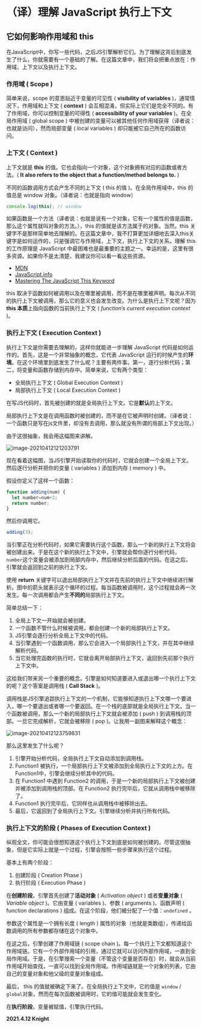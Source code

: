 # （译）理解 JavaScript 执行上下文

## 它如何影响作用域和 this

在JavaScript中，你写一些代码，之后JS引擎解析它们。为了理解这背后到底发生了什么，你就需要有一个基础的了解。在这篇文章中，我们将会把重点放在：作用域、上下文以及执行上下文。

### 作用域 ( Scope )

简单来说，scope 的意思贴近于变量的可见性 ( **visibility of variables** )，通常情况下，作用域和上下文 ( **context** ) 会互相混淆，但实际上它们是完全不同的。有了作用域，你可以控制变量的可得性 ( **accessibility of your variables** )。在全局作用域 ( global scope ) 中被创建的变量可以被其他任何作用域获得（译者说：也就是访问），然而局部变量 ( local variables ) 却只能被它自己所在的函数访问。

### 上下文 ( Context )

上下文就是 **this** 的值。它也会指向一个对象，这个对象拥有对应的函数或者方法。( **It also refers to the object that a function/method belongs to.** )

不同的函数调用方式会产生不同的上下文 ( this 的值 )。在全局作用域中，this 的值总是 window 对象。（译者说：也就是指向 window）

```javascript
console.log(this); // window
```

如果函数是一个方法（译者说：也就是说有一个对象，它有一个属性的值是函数，那么这个属性就叫对象的方法。），this 的值就是该方法属于的对象。当然，this 关键字不是那样简单地去理解的。在这篇文章中，我不打算更加详细地去深入this关键字是如何运作的，只是强调它与作用域，上下文，执行上下文的关系。理解 this 的工作原理是 JavaScript 中最困难也是最重要的主题之一。幸运的是，这里有很多资源。如果你不是太清楚，我建议你可以看一看这些资源。

* [MDN](https://developer.mozilla.org/en-US/docs/Web/JavaScript/Reference/Operators/this)
* [JavaScript.info](https://javascript.info/object-methods)
* [Mastering The JavaScript This Keyword](https://www.thecodingdelight.com/javascript-this/)

this 取决于函数如何被调用以及在哪里被调用，而不是在哪里被声明。每次从不同的执行上下文被调用，那么它的意义也会发生改变。为什么是执行上下文呢？因为 **this 本质**上指向函数的当前执行上下文 ( *function’s current execution context* )。

### 执行上下文 ( Execution Context )

执行上下文是你需要去理解的，这样你就能进一步理解 JavaScript 代码是如何运作的。首先，这是一个非常抽象的概念，它代表 JavaScript 运行的时候产生的**环境**。在这个环境里到底发生了什么呢？主要有两件事。第一，逐行分析代码；第二，将变量和函数存储到内存中。简单来说，它有两个类型：

* 全局执行上下文 ( Global Execution Context )
* 局部执行上下文 ( Local Execution Context )

在写JS代码时，首先被创建的就是全局执行上下文。它是**默认**的上下文。

局部执行上下文是在调用函数时被创建的，而不是在它被声明时创建。（译者说：一个函数只是写在js文件里，却没有去调用，那么就没有所谓的局部上下文出现。）

由于这很抽象，我会用这幅图来讲解。

![image-20210412121203791](C:\Users\42530\AppData\Roaming\Typora\typora-user-images\image-20210412121203791.png)

现在看着这幅图，当JS引擎开始读取你的代码时，它就会创建一个全局上下文。然后逐行分析并把你的变量 ( variables ) 添加到内存 ( memory ) 中。

假设你定义了这样一个函数：

```javascript
function adding(num) {
  let number=num+2;
  return number;
}
```

然后你调用它。

```javascript
adding(3);
```

当引擎正在分析代码时，如果它需要执行这个函数，那么一个新的执行上下文将会被创建出来。于是在这个新的执行上下文中，引擎就会帮你逐行分析代码，```number```这个变量会被添加到局部内存中，然后继续分析后面的代码。在这之后，引擎就会返回到之前的执行上下文。

使用 **return** 关键字可以退出局部执行上下文并在先前的执行上下文中继续进行解析。图中的箭头就表示这个循环的过程。每当函数被调用时，这个过程就会再一次发生。每一次调用都会产生**不同的**局部执行上下文。

简单总结一下：

1. 全局上下文一开始就会被创建。
2. 一个函数不管什么时候被调用，都会创建一个新的局部执行上下文。
3. JS引擎会逐行分析全局上下文中的代码。
4. 当引擎遇到一个函数调用，那么它会进入一个局部执行上下文，并在其中继续解析代码。
5. 当它处理完函数的执行时，它就会离开局部执行上下文，返回到先前那个执行上下文中。

这给我们带来另一个重要的概念。引擎是如何知道要进入或退出哪一个执行上下文的呢？这个答案是调用栈 ( **Call Stack** )。

调用栈是JS引擎追踪执行上下文的一个机制，它能够知道执行上下文哪一个要进入，哪一个要退出或者哪一个要返回。在一个栈的底部就是全局执行上下文。当一个函数被调用，那么一个新的局部执行上下文就会被添加 ( push ) 到调用栈的顶部。一旦它完成解析，它就会被移除 ( pop )。让我用一副图来解释这个概念：

![image-20210412123759831](C:\Users\42530\AppData\Roaming\Typora\typora-user-images\image-20210412123759831.png)

那么这里发生了什么呢？

1. 引擎开始分析代码，全局执行上下文自动添加到调用栈。
2. Function1 被执行，一个局部执行上下文被添加到全局执行上下文的上方。在Function1中，引擎会继续分析其中的代码。
3. 在 Function1 中遇到 Function2 的调用，于是一个新的局部执行上下文被创建并被添加到调用栈的顶部。在 Function2 执行完毕后，它就从调用栈中被移除了。
4. Function1 执行完毕后，它同样也从调用栈中被移除出去。
5. 最后，它返回到了全局执行上下文。引擎继续分析并执行所有代码。

### 执行上下文的阶段 ( Phases of Execution Context )

纵观全文，你可能会很想知道这个执行上下文到底是如何被创建的。尽管这很抽象，但是它实际上就是一个过程，引擎会按照一些步骤来执行这个过程。

基本上有两个阶段：

1. 创建阶段 ( Creation Phase )
2. 执行阶段 ( Execution Phase )

在**创建阶段**，引擎首先创建了**活动对象** (  *Activation object* ) 或者**变量对象** ( *Variable object* )。它由变量 ( variables )、参数 ( arguments )、函数声明 ( function declarations ) 组成。在这个阶段，他们被分配了一个值：```undefined``` 。

参数这个属性是一个拥有长度 ( length ) 属性的对象（也就是类数组），传递给函数调用的所有参数都存储在这个对象中。

在这之后，引擎创建了作用域链 ( scope chain )。每一个执行上下文都知道这个作用域链。它有一个外部作用域的引用，通过它就可以访问外部作用域，一直到全局作用域。于是，在引擎搜索一个变量（不管这个变量是否存在）时，就会从当前作用域开始查找，一直可以找到全局作用域。作用域链就是一个对象的列表，它由自己的变量对象和他父级的变量对象组成。

最后， this 的值就被确定下来了。在全局执行上下文中，它的值是 ```window``` / ```global```对象，然而在每次函数被调用时，它的值可能就会发生变化。

在**执行阶段**，变量被赋值，引擎执行代码。                                                                                                                                                                                                                                                

**2021.4.12 Knight**